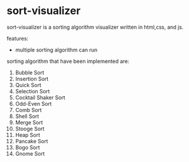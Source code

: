# sort-visualizer

sort-visualizer is a sorting algorithm visualizer written in html,css, and js.

features:
- multiple sorting algorithm can run

sorting algorithm that have been implemented are:
1. Bubble Sort
2. Insertion Sort
3. Quick Sort
4. Selection Sort
5. Cocktail Shaker Sort
6. Odd-Even Sort
7. Comb Sort
8. Shell Sort
9. Merge Sort
10. Stooge Sort
11. Heap Sort
12. Pancake Sort
13. Bogo Sort
14. Gnome Sort
